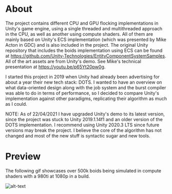 # About
The project contains different CPU and GPU flocking implementations in Unity's game engine, using a single threaded and multithreaded approach in the CPU, as well as another using compute shaders. All of them are mainly based on Unity's ECS implementation (which was presented by Mike Acton in GDC) and is also included in the project. The original Unity repository that includes the boids implementation using ECS can be found at https://github.com/Unity-Technologies/EntityComponentSystemSamples. All of the art assets are from Unity's demo. See Mike's technical presentation at https://youtu.be/p65Yt20pw0g.

I started this project in 2019 when Unity had already been advertising for about a year their new tech stack: DOTS. I wanted to have an overview on what data-oriented design along with the job system and the burst compiler was able to do in terms of performance, so I decided to compare Unity's implementation against other paradigms, replicating their algorithm as much as I could.

NOTE: As of 22/04/2021 I have upgraded Unity's demo to its latest version, since the project was stuck to Unity 2019.1.14f1 and an older version of the DOTS implementation. I recommend using Unity 2020.3 LTS since future versions may break the project. I believe the core of the algorithm has not changed and most of the new stuff is syntactic sugar and new tools.

# Preview
The following gif showcases over 500k boids being simulated in compute shaders with a 980ti at 1080p in a build.

![alt-text](./GithubImgs/TeaserGif.gif)
